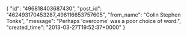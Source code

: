  {
   "id": "496818403687430",
   "post_id": "462493170453287_496116653757605",
   "from_name": "Colin Stephen Tonks",
   "message": "Perhaps 'overcome' was a poor choice of word.",
   "created_time": "2013-03-27T19:52:37+0000"
 }
